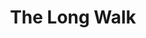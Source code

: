 ---
title: "The Long Walk"
description: "The Long Walk is a weekly newsletter that shares artifacts I find during my walks both in geographic space and in what I like to call “the wilderness of the mind.”"
---
